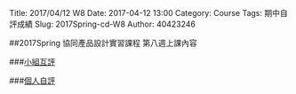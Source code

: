 Title: 2017/04/12 W8
Date: 2017-04-12 13:00
Category: Course
Tags: 期中自評成績
Slug: 2017Spring-cd-W8
Author: 40423246 

##2017Spring 協同產品設計實習課程  第八週上課內容

###<a href="https://pygroup-ag100.rhcloud.com">小組互評</a>

###<a href="http://mde1a2.kmol.info:8000/k96tgzh1ofbl">個人自評</a>

